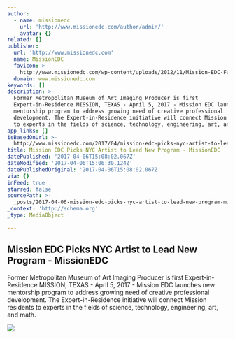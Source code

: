 ```yaml
---
author:
  - name: missionedc
    url: 'http://www.missionedc.com/author/admin/'
    avatar: {}
related: []
publisher:
  url: 'http://www.missionedc.com'
  name: MissionEDC
  favicon: >-
    http://www.missionedc.com/wp-content/uploads/2012/11/Mission-EDC-Favicon-Web.png
  domain: www.missionedc.com
keywords: []
description: >-
  Former Metropolitan Museum of Art Imaging Producer is first
  Expert-in-Residence MISSION, TEXAS - April 5, 2017 - Mission EDC launches new
  mentorship program to address growing need of creative professional
  development. The Expert-in-Residence initiative will connect Mission residents
  to experts in the fields of science, technology, engineering, art, and math.
app_links: []
isBasedOnUrl: >-
  http://www.missionedc.com/2017/04/mission-edc-picks-nyc-artist-to-lead-new-program/
title: Mission EDC Picks NYC Artist to Lead New Program - MissionEDC
datePublished: '2017-04-06T15:08:02.067Z'
dateModified: '2017-04-06T15:06:30.124Z'
datePublishedOriginal: '2017-04-06T15:08:02.067Z'
via: {}
inFeed: true
starred: false
sourcePath: >-
  _posts/2017-04-06-mission-edc-picks-nyc-artist-to-lead-new-program-missioned.md
_context: 'http://schema.org'
_type: MediaObject

---
```

<article style=""><h1>Mission EDC Picks NYC Artist to Lead New Program - MissionEDC</h1><p>Former Metropolitan Museum of Art Imaging Producer is first Expert-in-Residence MISSION, TEXAS - April 5, 2017 - Mission EDC launches new mentorship program to address growing need of creative professional development. The Expert-in-Residence initiative will connect Mission residents to experts in the fields of science, technology, engineering, art, and math.</p><img src="http://www.missionedc.com/wp-content/uploads/2017/04/cb_jackie_neale_chadwick_v004.jpg" /></article>